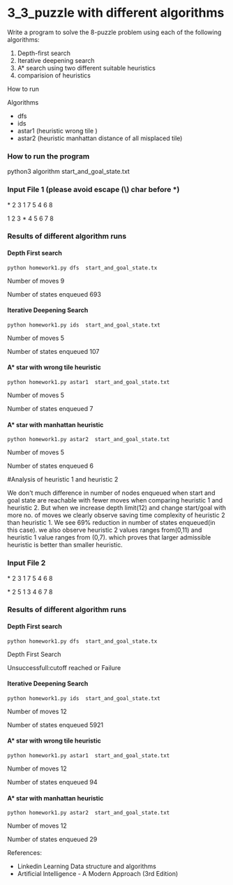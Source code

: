 # 3_3_puzzle with different algorithms

Write a program to solve the 8-puzzle problem using each of the following algorithms:
1. Depth-first search
2. Iterative deepening search 
3. A* search using two different suitable heuristics 
4. comparision of heuristics 
   

How to run

Algorithms

- dfs
- ids
- astar1 (heuristic wrong tile  )
- astar2 (heuristic manhattan distance of all misplaced tile)

### How to run the program
python3 algorithm start_and_goal_state.txt

### Input File 1  (please avoid escape (\\) char before *)
\* 2 3 1 7 5 4 6 8

1 2 3 \* 4 5 6 7 8
  

### Results of different algorithm runs
#### Depth First search

``python homework1.py dfs  start_and_goal_state.tx``

Number of moves 9

Number of states enqueued 693


#### Iterative Deepening Search

``python homework1.py ids  start_and_goal_state.txt``

Number of moves 5

Number of states enqueued 107



#### A* star with wrong tile heuristic
``python homework1.py astar1  start_and_goal_state.txt``

Number of moves 5

Number of states enqueued 7


#### A* star with manhattan heuristic
``python homework1.py astar2  start_and_goal_state.txt``

Number of moves 5

Number of states enqueued 6


#Analysis of heuristic 1 and heuristic 2

We don't much difference in number of nodes enqueued 
when start and goal state are reachable with fewer moves
when comparing heuristic 1  and heuristic 2. But when we 
increase depth limit(12) and change start/goal with more no. of moves
we clearly observe saving time complexity of heuristic 2 than heuristic 1.
We see 69% reduction in number of states enqueued(in this case). 
we also observe heuristic 2 values ranges from(0,11) and heuristic 1
value ranges from (0,7). which proves that larger admissible heuristic is better
than smaller heuristic.

### Input File 2 
\* 2 3 1 7 5 4 6 8

\* 2 5 1 3 4 6 7 8

### Results of different algorithm runs
#### Depth First search

``python homework1.py dfs  start_and_goal_state.tx``

Depth First Search

Unsuccessfull:cutoff reached or Failure


#### Iterative Deepening Search

``python homework1.py ids  start_and_goal_state.txt``

Number of moves 12

Number of states enqueued 5921



#### A* star with wrong tile heuristic
``python homework1.py astar1  start_and_goal_state.txt``

Number of moves 12

Number of states enqueued 94



#### A* star with manhattan heuristic
``python homework1.py astar2  start_and_goal_state.txt``

Number of moves 12

Number of states enqueued 29


References:
 - Linkedin Learning Data structure and algorithms
 - Artificial Intelligence - A Modern Approach (3rd Edition)

